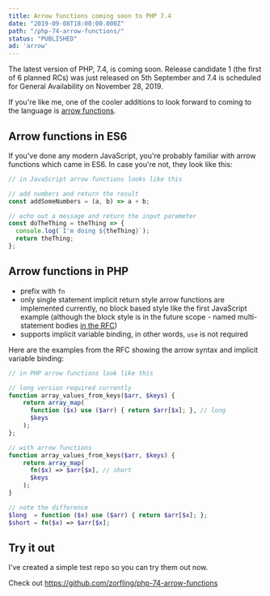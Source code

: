 ```yaml
---
title: Arrow functions coming soon to PHP 7.4
date: "2019-09-08T18:00:00.000Z"
path: "/php-74-arrow-functions/"
status: "PUBLISHED"
ad: 'arrow'
---
```


The latest version of PHP, 7.4, is coming soon. Release candidate 1 (the first of 6 planned RCs) was just released on 5th September and 7.4 is scheduled for General Availability on November 28, 2019.

If you're like me, one of the cooler additions to look forward to coming to the language is [arrow functions](https://wiki.php.net/rfc/arrow_functions_v2).

## Arrow functions in ES6

If you've done any modern JavaScript, you're probably familiar with arrow functions which came in ES6. In case you're not, they look like this:

```js
// in JavaScript arrow functions looks like this

// add numbers and return the result
const addSomeNumbers = (a, b) => a + b;

// echo out a message and return the input parameter
const doTheThing = theThing => {
  console.log(`I'm doing ${theThing}`);
  return theThing;
};
```

## Arrow functions in PHP

* prefix with `fn`
* only single statement implicit return style arrow functions are implemented currently, no block based style like the first JavaScript example (although the block style is in the future scope - named multi-statement bodies [in the RFC](https://wiki.php.net/rfc/arrow_functions_v2))
* supports implicit variable binding, in other words, `use` is not required

Here are the examples from the RFC showing the arrow syntax and implicit variable binding:

```php
// in PHP arrow functions look like this

// long version required currently
function array_values_from_keys($arr, $keys) {
    return array_map(
      function ($x) use ($arr) { return $arr[$x]; }, // long
      $keys
    );
};

// with arrow functions
function array_values_from_keys($arr, $keys) {
    return array_map(
      fn($x) => $arr[$x], // short
      $keys
    );
}

// note the difference
$long  = function ($x) use ($arr) { return $arr[$x]; };
$short = fn($x) => $arr[$x];
```

## Try it out

I've created a simple test repo so you can try them out now.

Check out https://github.com/zorfling/php-74-arrow-functions
